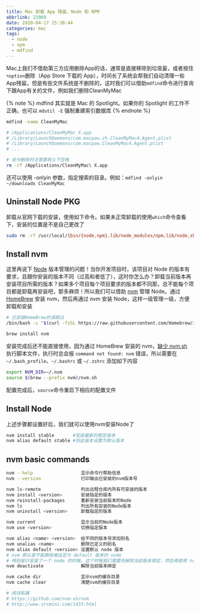```yaml
---
title: Mac 卸载 App 残留、Node 和 NPM
abbrlink: 21969
date: 2020-04-17 15:30:44
categories: mac
tags:
  - node
  - npm
  - mdfind
---
```


Mac上我们不借助第三方应用删除App的话，通常是直接移除到垃圾篓，或者按住`⌥option`删除<span class="text-gray">（App Store 下载的 App）</span>，时间长了系统会帮我们自动清理一些App残留。但是有些文件系统是不删除的，这时我们可以借助`mdfind`命令进行查询下跟App有关的文件，例如我们删除CleanMyMac

{% note %}
mdfind 其实就是 Mac 的 Spotlight。如果你的 Spotlight 的工作不正确，也可以 `mdutil -E` 强制重建索引数据库
{% endnote %}

```bash
mdfind -name CleanMyMac

# /Applications/CleanMyMac X.app
# /Library/LaunchDaemons/com.macpaw.zh.CleanMyMac4.Agent.plist
# /Library/LaunchDaemons/com.macpaw.CleanMyMac4.Agent.plist
# ...

# 命令删除时注意要转义下空格
rm -rf /Applications/CleanMyMac\ X.app
```

还可以使用 -onlyin 参数，指定搜索的目录。例如：`mdfind -onlyin ~/downloads CleanMyMac`
<!-- more -->

## Uninstall Node PKG

卸载从官网下载的安装，使用如下命令。如果未正常卸载的使用`which`命令查看下，安装的位置是不是自己更改了

```bash
sudo rm -rf /usr/local/{bin/{node,npm},lib/node_modules/npm,lib/node,share/man/*/node.*}
```

## Install nvm

这里再说下 [Node](https://nodejs.org/en/) 版本管理的问题！当你开发项目时，该项目对 Node 的版本有要求，且跟你安装的版本不同（过高和者低了），这时你怎么办？卸载当前版本再安装项目所需的版本？如果多个项目每个项目要求的版本都不同那，总不能每个项目都是卸载再安装吧，那多麻烦！所以我们可以借助 [nvm](https://github.com/nvm-sh/nvm) 管理 Node。通过 [HomeBrew](https://brew.sh/index_zh-cn) 安装 nvm，然后再通过 nvm 安装 Node，这样一级管理一级，方便卸载和安装

```bash
# 已安装HomeBrew的请跳过
/bin/bash -c "$(curl -fsSL https://raw.githubusercontent.com/Homebrew/install/master/install.sh)"

brew install nvm
```

安装完成后还不能直接使用，因为通过 HomeBrew 安装的 nvm，[缺少 nvm.sh](https://stackoverflow.com/questions/27651892/homebrew-installs-nvm-but-nvm-cant-be-found-afterwards) 执行脚本文件，执行时总会报 `command not found: nvm` 错误，所以需要在 `~/.bash_profile`、`~/.bashrc` 或 `~/.zshrc` 添加如下内容

```bash
export NVM_DIR=~/.nvm
source $(brew --prefix nvm)/nvm.sh
```

配置完成后，`source`命令重启下相应的配置文件

## Install Node

上述步骤都设置好后，我们就可以使用nvm安装Node了
```bash
nvm install stable       #安装最新的稳定版本
nvm alias default stable #将此版本设置为默认版本
```

## nvm basic commands

```bash
nvm --help                  显示命令行帮助信息
nvm --version               打印输出已安装的nvm版本号

nvm ls-remote               列出远程仓库内所有可安装的版本
nvm install <version>       安装指定的版本
nvm reinstall-packages      重新安装当前版本的Node
nvm ls                      列出所有安装的Node版本
nvm uninstall <version>     卸载指定的版本

nvm current                 显示当前的Node版本
nvm use <version>           切换指定版本

nvm alias <name> <version>  给不同的版本号添加别名
nvm unalias <name>          删除已定义的别名
nvm alias default <version> 设置默认 node 版本
# nvm 默认是不能删除被设定为 default 版本的 node
# 特别是只安装了一个 node 的时候，这个时候我们需要先解除当前版本绑定，然后再使用 nvm uninstall 删除
nvm deactivate              解除当前版本绑定

nvm cache dir               显示nvm的缓存目录
nvm cache clear             清楚nvm的缓存目录

# 阅读拓展
# https://github.com/nvm-sh/nvm
# http://www.srcmini.com/1433.html
```
